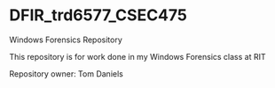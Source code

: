 # DFIR_trd6577_CSEC475
Windows Forensics Repository

This repository is for work done in my Windows Forensics class at RIT

Repository owner: Tom Daniels
